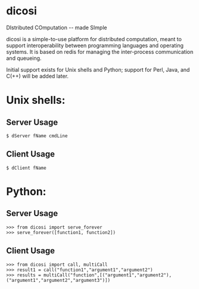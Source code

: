 dicosi
======

DIstributed COmputation -- made SImple


dicosi is a simple-to-use platform for distributed computation, meant
to support interoperability between programming languages and operating
systems. It is based on redis for managing the inter-process
communication and queueing.

Initial support exists for Unix shells and Python; support for Perl, Java, and C(++)
will be added later.

# Unix shells:
## Server Usage
    $ dServer fName cmdLine 
    
## Client Usage
    $ dClient fName  

# Python:
## Server Usage
    >>> from dicosi import serve_forever
    >>> serve_forever([function1, function2])

## Client Usage
    >>> from dicosi import call, multiCall
    >>> result1 = call("function1","argument1","argument2")
    >>> results = multiCall("function",[("argument1","argument2"),("argument1","argument2","argument3")])

